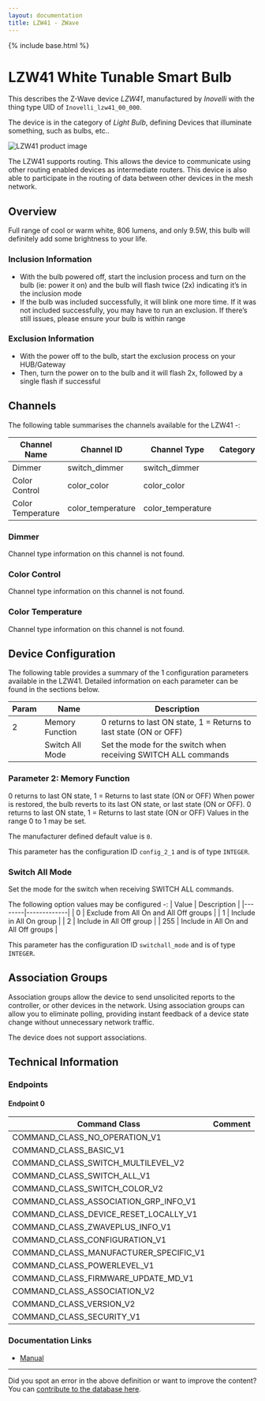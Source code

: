 ```yaml
---
layout: documentation
title: LZW41 - ZWave
---
```


{% include base.html %}

# LZW41 White Tunable Smart Bulb
This describes the Z-Wave device *LZW41*, manufactured by *Inovelli* with the thing type UID of ```Inovelli_lzw41_00_000```.

The device is in the category of *Light Bulb*, defining Devices that illuminate something, such as bulbs, etc..

![LZW41 product image](https://opensmarthouse.org/assets/zwave/attachments/1220/lzw41.png)


The LZW41 supports routing. This allows the device to communicate using other routing enabled devices as intermediate routers.  This device is also able to participate in the routing of data between other devices in the mesh network.

## Overview

Full range of cool or warm white, 806 lumens, and only 9.5W, this bulb will definitely add some brightness to your life.

### Inclusion Information

  * With the bulb powered off, start the inclusion process and turn on the bulb (ie: power it on) and the bulb will flash twice (2x) indicating it’s in the inclusion mode
  * If the bulb was included successfully, it will blink one more time. If it was not included successfully, you may have to run an exclusion. If there’s still issues, please ensure your bulb is within range

### Exclusion Information

  * With the power off to the bulb, start the exclusion process on your HUB/Gateway
  * Then, turn the power on to the bulb and it will flash 2x, followed by a single flash if successful

## Channels

The following table summarises the channels available for the LZW41 -:

| Channel Name | Channel ID | Channel Type | Category | Item Type |
|--------------|------------|--------------|----------|-----------|
| Dimmer | switch_dimmer | switch_dimmer |  |  | 
| Color Control | color_color | color_color |  |  | 
| Color Temperature | color_temperature | color_temperature |  |  | 

### Dimmer
Channel type information on this channel is not found.

### Color Control
Channel type information on this channel is not found.

### Color Temperature
Channel type information on this channel is not found.



## Device Configuration

The following table provides a summary of the 1 configuration parameters available in the LZW41.
Detailed information on each parameter can be found in the sections below.

| Param | Name  | Description |
|-------|-------|-------------|
| 2 | Memory Function | 0 returns to last ON state, 1 = Returns to last state (ON or OFF) |
|  | Switch All Mode | Set the mode for the switch when receiving SWITCH ALL commands |

### Parameter 2: Memory Function

0 returns to last ON state, 1 = Returns to last state (ON or OFF)
When power is restored, the bulb reverts to its last ON state, or last state (ON or OFF). 0 returns to last ON state, 1 = Returns to last state (ON or OFF)
Values in the range 0 to 1 may be set.

The manufacturer defined default value is ```0```.

This parameter has the configuration ID ```config_2_1``` and is of type ```INTEGER```.

### Switch All Mode

Set the mode for the switch when receiving SWITCH ALL commands.

The following option values may be configured -:
| Value  | Description |
|--------|-------------|
| 0 | Exclude from All On and All Off groups |
| 1 | Include in All On group |
| 2 | Include in All Off group |
| 255 | Include in All On and All Off groups |

This parameter has the configuration ID ```switchall_mode``` and is of type ```INTEGER```.


## Association Groups

Association groups allow the device to send unsolicited reports to the controller, or other devices in the network. Using association groups can allow you to eliminate polling, providing instant feedback of a device state change without unnecessary network traffic.

The device does not support associations.
## Technical Information

### Endpoints

#### Endpoint 0

| Command Class | Comment |
|---------------|---------|
| COMMAND_CLASS_NO_OPERATION_V1| |
| COMMAND_CLASS_BASIC_V1| |
| COMMAND_CLASS_SWITCH_MULTILEVEL_V2| |
| COMMAND_CLASS_SWITCH_ALL_V1| |
| COMMAND_CLASS_SWITCH_COLOR_V2| |
| COMMAND_CLASS_ASSOCIATION_GRP_INFO_V1| |
| COMMAND_CLASS_DEVICE_RESET_LOCALLY_V1| |
| COMMAND_CLASS_ZWAVEPLUS_INFO_V1| |
| COMMAND_CLASS_CONFIGURATION_V1| |
| COMMAND_CLASS_MANUFACTURER_SPECIFIC_V1| |
| COMMAND_CLASS_POWERLEVEL_V1| |
| COMMAND_CLASS_FIRMWARE_UPDATE_MD_V1| |
| COMMAND_CLASS_ASSOCIATION_V2| |
| COMMAND_CLASS_VERSION_V2| |
| COMMAND_CLASS_SECURITY_V1| |

### Documentation Links

* [Manual](https://www.opensmarthouse.org/zwavedatabase/1220/LZW41-Manual.pdf)

---

Did you spot an error in the above definition or want to improve the content?
You can [contribute to the database here](https://www.opensmarthouse.org/zwavedatabase/1220).
